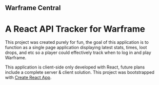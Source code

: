 ## Warframe Central
# A React API Tracker for Warframe
This project was created purely for fun, the goal of this application is to function as a single page application displaying latest stats, times, loot drops, and etc so a player could effectively track when to log in and play Warframe.

This application is client-side only developed with React, future plans include a complete server & client solution.
This project was bootstrapped with [Create React App](https://github.com/facebookincubator/create-react-app).
